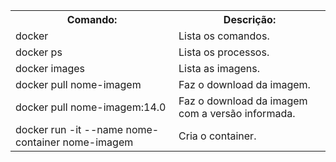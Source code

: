 <table>
  
  <tr>
    <th>Comando:</th>
    <th>Descrição:</th>
  </tr>
 
  <tr>
    <td>docker</td>
    <td>Lista os comandos.</td>
  </tr>
  
  <tr>
    <td>docker ps</td>
    <td>Lista os processos.</td>
  </tr>
  
  <tr>
    <td>docker images</td>
    <td>Lista as imagens.</td>
  </tr>
  
  <tr>
    <td>docker pull nome-imagem</td>
    <td>Faz o download da imagem.</td>
  </tr>
  
  <tr>
    <td>docker pull nome-imagem:14.0</td>
    <td>Faz o download da imagem com a versão informada.</td>
  </tr>
  
  <tr>
    <td>docker run -it --name nome-container nome-imagem</td>
    <td>Cria o container.</td>
  </tr>
</table>

